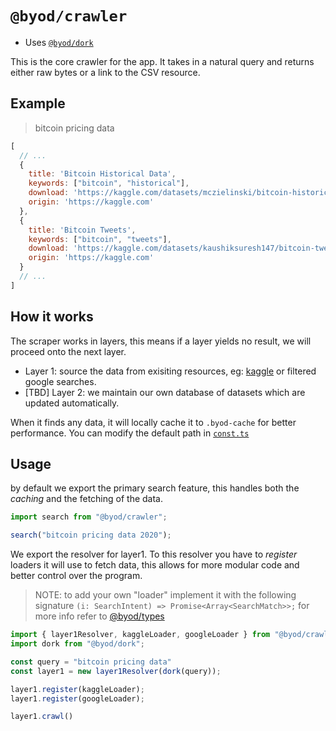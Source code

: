 # `@byod/crawler`

- Uses [`@byod/dork`](../dork)

This is the core crawler for the app. It takes in a natural query and returns either raw bytes or a link to the CSV resource. 

## Example

> bitcoin pricing data

```javascript
[
  // ...
  {
    title: 'Bitcoin Historical Data',
    keywords: ["bitcoin", "historical"],
    download: 'https://kaggle.com/datasets/mczielinski/bitcoin-historical-data/download',
    origin: 'https://kaggle.com'
  },
  {
    title: 'Bitcoin Tweets',
    keywords: ["bitcoin", "tweets"],
    download: 'https://kaggle.com/datasets/kaushiksuresh147/bitcoin-tweets/download',
    origin: 'https://kaggle.com'
  }
  // ...
]
```

## How it works

The scraper works in layers, this means if a layer yields no result, we will proceed onto the next layer.

- Layer 1: source the data from exisiting resources, eg: [kaggle](https://kaggle.com) or filtered google searches.
- [TBD] Layer 2: we maintain our own database of datasets which are updated automatically. 

When it finds any data, it will locally cache it to `.byod-cache` for better performance. You can modify the default path in [`const.ts`](./lib/const.ts)

## Usage

by default we export the primary search feature, this handles both the *caching* and the fetching of the data.

```typescript
import search from "@byod/crawler";

search("bitcoin pricing data 2020");
```

We export the resolver for layer1. To this resolver you have to *register* loaders it will use to fetch data, this allows for more modular code and better control over the program.

> NOTE: to add your own "loader" implement it with the following signature `(i: SearchIntent) => Promise<Array<SearchMatch>>;` for more info refer to [@byod/types](../types)

```typescript
import { layer1Resolver, kaggleLoader, googleLoader } from "@byod/crawler";
import dork from "@byod/dork";

const query = "bitcoin pricing data"
const layer1 = new layer1Resolver(dork(query));

layer1.register(kaggleLoader);
layer1.register(googleLoader);

layer1.crawl()
```
